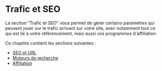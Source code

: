 # Trafic et SEO

La section "Trafic et SEO" vous permet de gérer certains paramètres qui peuvent jouer sur le trafic arrivant sur votre site, avec notamment tout ce qui est lié à votre référencement, mais aussi vos programmes d'affiliation.

Ce chapitre contient les sections suivantes :

* [SEO et URL](seo-et-url.md)
* [Moteurs de recherche](moteurs-de-recherche.md)
* [Affiliation](affiliation.md)
